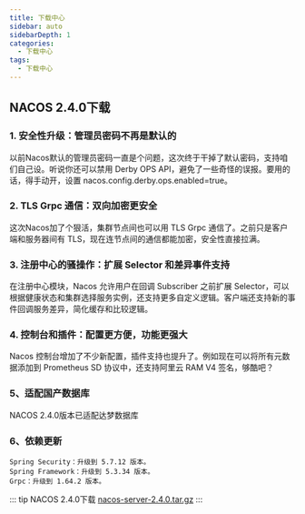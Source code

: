 ```yaml
---
title: 下载中心
sidebar: auto
sidebarDepth: 1
categories:
  - 下载中心
tags:
  - 下载中心
---
```


## NACOS 2.4.0下载
### 1. 安全性升级：管理员密码不再是默认的
   以前Nacos默认的管理员密码一直是个问题，这次终于干掉了默认密码，支持咱们自己设。听说你还可以禁用 Derby OPS API，避免了一些奇怪的误报。要用的话，得手动开，设置 nacos.config.derby.ops.enabled=true。

### 2. TLS Grpc 通信：双向加密更安全
   这次Nacos加了个狠活，集群节点间也可以用 TLS Grpc 通信了。之前只是客户端和服务器间有 TLS，现在连节点间的通信都能加密，安全性直接拉满。

### 3. 注册中心的骚操作：扩展 Selector 和差异事件支持
   在注册中心模块，Nacos 允许用户在回调 Subscriber 之前扩展 Selector，可以根据健康状态和集群选择服务实例，还支持更多自定义逻辑。客户端还支持新的事件回调服务差异，简化缓存和比较逻辑。

### 4. 控制台和插件：配置更方便，功能更强大
   Nacos 控制台增加了不少新配置，插件支持也提升了。例如现在可以将所有元数据添加到 Prometheus SD 协议中，还支持阿里云 RAM V4 签名，够酷吧？

### 5、适配国产数据库
   NACOS 2.4.0版本已适配达梦数据库

### 6、依赖更新
    Spring Security：升级到 5.7.12 版本。
    Spring Framework：升级到 5.3.34 版本。
    Grpc：升级到 1.64.2 版本。

::: tip NACOS 2.4.0下载
[nacos-server-2.4.0.tar.gz](blob:https://github.com/2da9faf6-5e6a-4da6-a429-8577e1108a7d "NACOS 2.4.0")
:::

